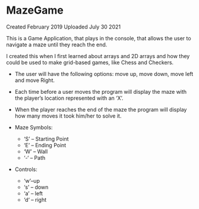 # MazeGame

Created February 2019
Uploaded July 30 2021 

This is a Game Application, that plays in the console, that allows the user to navigate a maze until they reach the end. 

I created this when I first learned about arrays and 2D arrays and how they could be used to make grid-based games, like Chess and Checkers. 

- The user will have the following options: move up, move down, move left and move Right.
- Each time before a user moves the program will display the maze with the player’s location represented with an ‘X’. 
- When the player reaches the end of the maze the program will display how many moves it took him/her to solve it.

- Maze Symbols:
  - ‘S’ – Starting Point
  - ‘E’ – Ending Point
  - ‘W’ – Wall  
  - ‘-‘ – Path
- Controls:
  - ‘w’–up
  - ‘s’ – down
  - ‘a’ – left
  - ‘d‘ – right

